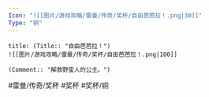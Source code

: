 ```yaml
---
Icon: "![[图片/游戏攻略/雷曼/传奇/奖杯/自由芭芭拉！.png|30]]"
Type: "铜"
---
```

```ad-common-bronze-trophy
title: (Title:: "自由芭芭拉！")
![[图片/游戏攻略/雷曼/传奇/奖杯/自由芭芭拉！.png|100]]

(Comment:: "解救野蛮人的公主。")
```

#雷曼/传奇/奖杯 #奖杯 #奖杯/铜
